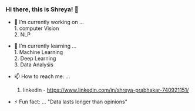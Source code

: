 ### Hi there, this is Shreya! 👋

- 🔭 I’m currently working on ... <br /> 
         1. computer Vision <br />
         2. NLP <br />
- 🌱 I’m currently learning ... <br />
         1. Machine Learning <br />
         2. Deep Learning <br /> 
         3. Data Analysis <br />

- 📫 How to reach me: ... 
     1. linkedin - https://www.linkedin.com/in/shreya-prabhakar-740921151/

- ⚡ Fun fact: ... 
     "Data lasts longer than opinions"

